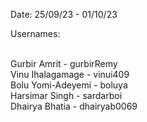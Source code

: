 Date: 25/09/23 - 01/10/23

Usernames:

<br>Gurbir Amrit      - gurbirRemy
<br>Vinu Ihalagamage  - vinui409
<br>Bolu Yomi-Adeyemi - boluya
<br>Harsimar Singh    - sardarboi
<br>Dhairya Bhatia    - dhairyab0069



